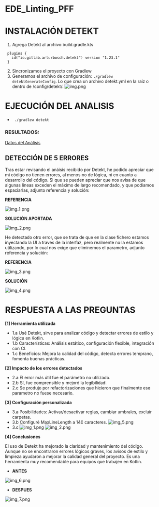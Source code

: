 # EDE_Linting_PFF

# INSTALACIÓN DETEKT

1. Agrega Detekt al archivo build.gradle.kts
 ```
  plugins {
    id("io.gitlab.arturbosch.detekt") version "1.23.1"
  }

 ```
2. Sincronizamos el proyecto con Gradlew
3. Generamos el archivo de configuración: ```./gradlew detektGenerateConfig```. Lo que crea un archivo detekt.yml en la raíz o dentro de /config/detekt/.
![img.png](img.png)

# EJECUCIÓN DEL ANALISIS

- ``` ./gradlew detekt```

### RESULTADOS:

[Datos del Análisis](./build/reports/detekt/detekt.html)

## DETECCIÓN DE 5 ERRORES

Tras estar revisando el anáisis recibido por Detekt, he podido apreciar que mi código no tienen errores, al menos no de lógica, ni en cuanto a desarrollo del código. Si que se pueden apreciar que nos avisa de que algunas lineas exceden el máximo de largo recomendado, y que podiamos espaciarlas, adjunto referencia y solución:

**REFERENCIA**

![img_1.png](img_1.png)

**SOLUCIÓN APORTADA**

![img_2.png](img_2.png)

He detectado otro error, que se trata de que en la clase fichero estamos inyectando la UI a traves de la interfaz, pero realmente no la estamos utilizando, por lo cual nos exige que eliminemos el parametro, adjunto referencia y solución:

**REFERENCIA**

![img_3.png](img_3.png)

**SOLUCIÓN**

![img_4.png](img_4.png)


# RESPUESTA A LAS PREGUNTAS

**[1] Herramienta utilizada**

- 1.a Usé Detekt, sirve para analizar código y detectar errores de estilo y lógica en Kotlin.
- 1.b Características: Análisis estático, configuración flexible, integración con CI.
- 1.c Beneficios: Mejora la calidad del código, detecta errores temprano, fomenta buenas prácticas.

**[2] Impacto de los errores detectados**

- 2.a El error más útil fue el parámetro no utilizado.
- 2.b Sí, fue comprensible y mejoró la legibilidad.
- 2.c Se produjo por refactorizaciones que hicieron que finalmente ese parametro no fuese necesario.

**[3] Configuración personalizada**

- 3.a Posibilidades: Activar/desactivar reglas, cambiar umbrales, excluir carpetas.
- 3.b Configuré MaxLineLength a 140 caracteres.
![img_5.png](img_5.png)
- 3.c
  ![img_1.png](img_1.png)
  ![img_2.png](img_2.png)

**[4] Conclusiones**

El uso de Detekt ha mejorado la claridad y mantenimiento del código. Aunque no se encontraron errores lógicos graves, los avisos de estilo y limpieza ayudaron a mejorar la calidad general del proyecto. Es una herramienta muy recomendable para equipos que trabajen en Kotlin.

- **ANTES**

![img_6.png](img_6.png)

- **DESPUES**

![img_7.png](img_7.png)